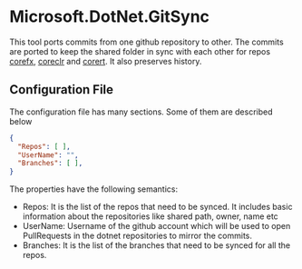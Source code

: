 # Microsoft.DotNet.GitSync

This tool ports commits from one github repository to other. The commits are ported to keep the shared folder in sync with each other for repos [corefx](http://github.com/dotnet/corefx/), [coreclr](http://github.com/dotnet/coreclr/) and [corert](http://github.com/dotnet/corert/). It also preserves history.

## Configuration File
The configuration file has many sections. Some of them are described below

```Json
{
  "Repos": [ ],
  "UserName": "",
  "Branches": [ ],
}
```

The properties have the following semantics:
- Repos: It is the list of the repos that need to be synced. It includes basic information about the repositories like shared path, owner, name etc
- UserName: Username of the github account which will be used to open PullRequests in the dotnet repositories to mirror the commits. 
- Branches: It is the list of the branches that need to be synced for all the repos.